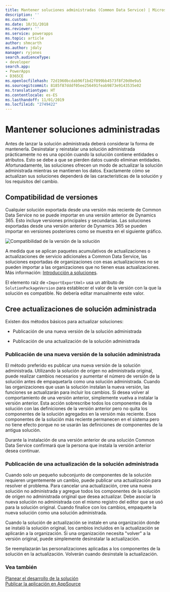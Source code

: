 ```yaml
---
title: Mantener soluciones administradas (Common Data Service) | Microsoft Docs
description: ''
ms.custom: ''
ms.date: 10/31/2018
ms.reviewer: ''
ms.service: powerapps
ms.topic: article
author: shmcarth
ms.author: jdaly
manager: ryjones
search.audienceType:
- developer
search.app:
- PowerApps
- D365CE
ms.openlocfilehash: 72d1960bcdab96f1bd2f899bb4573f8f20d0e9a5
ms.sourcegitcommit: 8185f87dddf05ee256491feab9873e9143535e02
ms.translationtype: HT
ms.contentlocale: es-ES
ms.lasthandoff: 11/01/2019
ms.locfileid: "2749422"
---
```

# <a name="maintain-managed-solutions"></a>Mantener soluciones administradas

Antes de lanzar la solución administrada deberá considerar la forma de mantenerla. Desinstalar y reinstalar una solución administrada prácticamente no es una opción cuando la solución contiene entidades o atributos. Esto se debe a que se pierden datos cuando eliminan entidades. Afortunadamente, las soluciones ofrecen un modo de actualizar la solución administrada mientras se mantienen los datos. Exactamente cómo se actualizan sus soluciones dependerá de las características de la solución y los requisitos del cambio.  

<a name="BKMK_VersionCompatibilty"></a>   

## <a name="version-compatibility"></a>Compatibilidad de versiones  
 Cualquier solución exportada desde una versión más reciente de Common Data Service no se puede importar en una versión anterior de Dynamics 365. Esto incluye versiones principales y secundarias. Las soluciones exportadas desde una versión anterior de Dynamics 365 se pueden importar en versiones posteriores como se muestra en el siguiente gráfico.  
  
![Compatibilidad de la versión de la solución](media/crm_v9.0_solution_compatibility_chart.png)
  
 A medida que se aplican paquetes acumulativos de actualizaciones o actualizaciones de servicio adicionales a Common Data Service, las soluciones exportadas de organizaciones con esas actualizaciones no se pueden importar a las organizaciones que no tienen esas actualizaciones. Más información: [Introducción a soluciones](introduction-solutions.md).  
  
 El elemento raíz de `<ImportExportXml>` usa un atributo de `SolutionPackageVersion` para establecer el valor de la versión con la que la solución es compatible. No debería editar manualmente este valor.  
  
<a name="BKMK_CreateManagedSolutionUpdates"></a>   
## <a name="create-managed-solution-updates"></a>Cree actualizaciones de solución administrada  
 Existen dos métodos básicos para actualizar soluciones:  
  
-   Publicación de una nueva versión de la solución administrada  
  
-   Publicación de una actualización de la solución administrada  
  
<a name="BKMK_ReleaseANewVersion"></a>   
### <a name="release-a-new-version-of-your-managed-solution"></a>Publicación de una nueva versión de la solución administrada  
 El método preferido es publicar una nueva versión de la solución administrada. Utilizando la solución de origen no administrada original, puede realizar cambios necesarios y aumentar el número de versión de la solución antes de empaquetarla como una solución administrada. Cuando las organizaciones que usan la solución instalan la nueva versión, las funciones se actualizarán para incluir los cambios. Si desea volver al comportamiento de una versión anterior, simplemente vuelva a instalar la versión anterior. Esta acción sobrescribe todos los componentes de la solución con las definiciones de la versión anterior pero no quita los componentes de la solución agregados en la versión más reciente. Esos componentes de la solución más reciente permanecen en el sistema pero no tiene efecto porque no se usarán las definiciones de componentes de la antigua solución.  
  
 Durante la instalación de una versión anterior de una solución Common Data Service confirmará que la persona que instala la versión anterior desea continuar.  
<a name="BKMK_ReleaseAnUpdate"></a>   
### <a name="release-an-update-for-your-managed-solution"></a>Publicación de una actualización de la solución administrada  
 Cuando solo un pequeño subconjunto de componentes de la solución requieren urgentemente un cambio, puede publicar una actualización para resolver el problema. Para cancelar una actualización, cree una nueva solución no administrada y agregue todos los componentes de la solución de origen no administrada original que desea actualizar. Debe asociar la nueva solución no administrada con el mismo registro del editor que se usó para la solución original. Cuando finalice con los cambios, empaquete la nueva solución como una solución administrada.  
  
 Cuando la solución de actualización se instale en una organización donde se instaló la solución original, los cambios incluidos en la actualización se aplicarán a la organización. Si una organización necesita "volver" a la versión original, puede simplemente desinstalar la actualización.  
  
 Se reemplazarán las personalizaciones aplicadas a los componentes de la solución en la actualización. Volverán cuando desinstale la actualización.  
  
### <a name="see-also"></a>Vea también  
 [Planear el desarrollo de la solución](/dynamics365/customer-engagement/developer/plan-solution-development)   
 [Publicar la aplicación en AppSource](publish-app-appsource.md)
